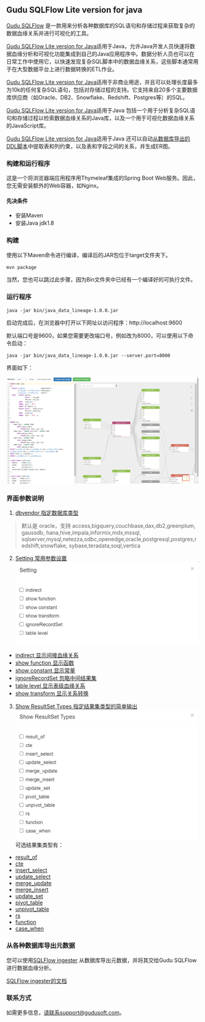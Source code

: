 ## Gudu SQLFlow Lite version for java

[Gudu SQLFlow](https://sqlflow.gudusoft.com) 是一款用来分析各种数据库的SQL语句和存储过程来获取复杂的数据血缘关系并进行可视化的工具。

[Gudu SQLFlow Lite version for Java](https://github.com/sqlparser/java_data_lineage)适用于Java，允许Java开发人员快速将数据血缘分析和可视化功能集成到自己的Java应用程序中。数据分析人员也可以在日常工作中使用它，以快速发现复杂SQL脚本中的数据血缘关系，这些脚本通常用于在大型数据平台上进行数据转换的ETL作业。

[Gudu SQLFlow Lite version for Java](https://github.com/sqlparser/java_data_lineage)适用于非商业用途，并且可以处理长度最多为10k的任何复杂SQL语句，包括对存储过程的支持。它支持来自20多个主要数据库供应商（如Oracle、DB2、Snowflake、Redshift、Postgres等）的SQL。

[Gudu SQLFlow Lite version for Java](https://github.com/sqlparser/java_data_lineage)适用于Java 包括一个用于分析复杂SQL语句和存储过程以检索数据血缘关系的Java库，以及一个用于可视化数据血缘关系的JavaScript库。

[Gudu SQLFlow Lite version for Java](https://github.com/sqlparser/java_data_lineage)适用于Java 还可以自动[从数据库导出的DDL脚本](https://docs.gudusoft.com/6.-sqlflow-ingester/introduction)中提取表和列约束，以及表和字段之间的关系，并生成ER图。


### 构建和运行程序
这是一个将浏览器端应用程序用Thymeleaf集成的Spring Boot Web服务。因此，您无需安装额外的Web容器，如Nginx。

#### 先决条件
* 安装Maven
* 安装Java jdk1.8
### 构建
使用以下Maven命令进行编译，编译后的JAR包位于target文件夹下。
```
mvn package
```
当然，您也可以跳过此步骤，因为Bin文件夹中已经有一个编译好的可执行文件。

### 运行程序
```
java -jar bin/java_data_lineage-1.0.0.jar
```
启动完成后，在浏览器中打开以下网址以访问程序：http://localhost:9600

默认端口号是9600，如果您需要更改端口号，例如改为8000，可以使用以下命令启动：
```
java -jar bin/java_data_lineage-1.0.0.jar --server.port=8000
```
界面如下：

![png](doc/images/home.png) 

### 界面参数说明
1. [dbvendor 指定数据库类型](#note1)

>默认是 oracle，支持 access,bigquery,couchbase,dax,db2,greenplum, gaussdb, hana,hive,impala,informix,mdx,mssql,
sqlserver,mysql,netezza,odbc,openedge,oracle,postgresql,postgres,redshift,snowflake,
sybase,teradata,soql,vertica 

2. [Setting 常用参数设置](#note2)
![png](doc/images/setting.png)
* [indirect 显示间接血缘关系](doc/cn/set_indirect.md)
* [show function 显示函数](doc/cn/set_function.md)
* [show constant 显示常量](doc/cn/set_constant.md)
* [ignoreRecordSet 忽略中间结果集](doc/cn/set_ignoreRecordSet.md)
* [table level 显示表级血缘关系](doc/cn/set_tablelevel.md)
* [show transform 显示关系转换](doc/cn/set_transform.md)

3. [Show ResultSet Types 指定结果集类型的简单输出](#note3)
![png](doc/images/rt.png)
可选结果集类型有：
* [result_of](doc/cn/rt_result_of.md)
* [cte](doc/cn/rt_cte.md)
* [insert_select](doc/cn/rt_insert_select.md)
* [update_select](doc/cn/rt_update_select.md)
* [merge_update](doc/cn/rt_merge_update.md)
* [merge_insert](doc/cn/rt_merge_insert.md)
* [update_set](doc/cn/rt_update_set.md)
* [pivot_table](doc/cn/rt_pivot_table.md)
* [unpivot_table](doc/cn/rt_unpivot_table.md)
* [rs](doc/cn/rt_rs.md)
* [function](doc/cn/rt_function.md)
* [case_when](doc/cn/rt_case_when.md)

### 从各种数据库导出元数据
您可以使用[SQLFlow ingester](https://github.com/sqlparser/sqlflow_public/releases) 从数据库导出元数据，并将其交给Gudu SQLFlow进行数据血缘分析。

[SQLFlow ingester的文档](https://docs.gudusoft.com/6.-sqlflow-ingester/introduction)

### 联系方式
如需更多信息，请联系support@gudusoft.com。
